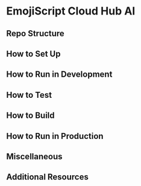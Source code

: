 # EmojiScript Cloud Hub AI


## Repo Structure


## How to Set Up


## How to Run in Development


## How to Test


## How to Build


## How to Run in Production


## Miscellaneous


## Additional Resources

